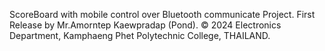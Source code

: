 ScoreBoard with mobile control over Bluetooth communicate Project.
First Release by Mr.Amorntep Kaewpradap (Pond).
© 2024 Electronics Department, Kamphaeng Phet Polytechnic College, THAILAND.
